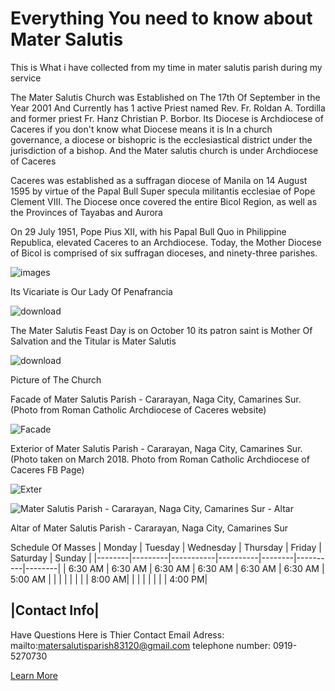 # Everything You need to know about Mater Salutis 

This is What i have collected from my time in mater salutis parish during my service 

The Mater Salutis Church was Established on The 17th Of September in the Year 2001  And Currently has 1 active Priest named Rev. Fr. Roldan A. Tordilla and former priest Fr. Hanz Christian P. Borbor. Its Diocese is  Archdiocese of Caceres if you don't know what Diocese means it is In a church governance, a diocese or bishopric is the ecclesiastical district under the jurisdiction of a bishop. And the Mater salutis church is under Archdiocese of Caceres 



Caceres was established as a suffragan diocese of Manila on 14 August 1595 by virtue of the Papal Bull Super specula militantis ecclesiae of Pope Clement VIII. The Diocese once covered the entire Bicol Region, as well as the Provinces of Tayabas and Aurora
​

On 29 July 1951, Pope Pius XII, with his Papal Bull Quo in Philippine Republica, elevated Caceres to an Archdiocese. Today, the Mother Diocese of Bicol is comprised of six suffragan dioceses, and ninety-three parishes.

![images](https://github.com/MarionPogiz/Mater-Salutis/assets/151001130/58c49521-5574-4e21-9cb9-8312f5b691d3)


Its Vicariate is Our Lady Of Penafrancia


![download](https://github.com/MarionPogiz/Mater-Salutis/assets/151001130/fff7aa5b-a126-422f-a09f-13a152a04737)




The Mater Salutis Feast Day is on October 10 its patron saint is Mother Of Salvation and the Titular is Mater Salutis 

![download](https://github.com/MarionPogiz/Mater-Salutis/assets/151001130/750dad1c-853f-461a-b95f-579c920a0900)


Picture of The Church




Facade of Mater Salutis Parish - Cararayan, Naga City, Camarines Sur. (Photo from Roman Catholic Archdiocese of Caceres website)

![Facade](https://blogger.googleusercontent.com/img/b/R29vZ2xl/AVvXsEhZlZkApqdpryiwPj9EATKbZrNOaURNat_C2ACNYBOYdbQN0xP-YEPVvKOHZLQ3OgmW08Pqo28rKbXRyzP6q0K73YKvdSqST_aMehXdcRzYys3YVC2gRqi7oKDxanDkLiH439FzhKPcNQfJw0P3aRU0F8CmRSZBIBALCkQggWzk9FoINaRcbgsKUHAlow/w320-h240/Mater%20Salutis%20Parish%20-%20Cararayan,%20Naga%20City,%20Camarines%20Sur.jpg)




Exterior of Mater Salutis Parish - Cararayan, Naga City, Camarines Sur. (Photo taken on March 2018. Photo from Roman Catholic Archdiocese of Caceres FB Page)



![Exter](https://blogger.googleusercontent.com/img/b/R29vZ2xl/AVvXsEhZjujkhQUMybi9eEh7mYSoqKPY-V0gAKlxrxrQjL8hQXLsqj-_OGPXgWE7AW9eMARM5mnWqRKRmYmYQHXyZ4IvaLMmQ-RvkZ35tsCQ_LQQGAl2TmnEXUHih9TerYq9csMHyuLhcSeOO4oKT2E5kQOHe2-4sVkDEYo-ngetyX0AkWzj6-VLCz5A-49KNQ/w320-h240/Mater%20Salutis%20Parish%20-%20Cararayan,%20Naga%20City,%20Camarines%20Sur%20-%20Exterior.jpg)



![Mater Salutis Parish - Cararayan, Naga City, Camarines Sur - Altar](https://github.com/MarionPogiz/Mater-Salutis/assets/151001130/66034dd3-794b-49a8-b808-d783368837f3)



Altar of Mater Salutis Parish - Cararayan, Naga City, Camarines Sur


Schedule Of Masses
| Monday | Tuesday | Wednesday | Thursday | Friday | Saturday | Sunday |
|--------|---------|-----------|----------|--------|----------|--------|
| 6:30 AM | 6:30 AM | 6:30 AM | 6:30 AM |  6:30 AM   | 6:30 AM | 5:00 AM |
| | | | | | | 8:00 AM|
| | | | | | | 4:00 PM|


|Contact Info|
--------------
Have Questions Here is Thier Contact 
Email Adress: mailto:matersalutisparish83120@gmail.com
telephone number: 0919-5270730

[Learn More](https://www.facebook.com/MaterSalutisParish/)

